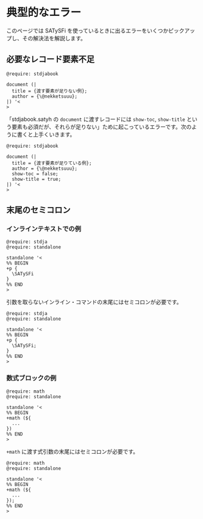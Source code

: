 # 典型的なエラー

このページでは SATySFi を使っているときに出るエラーをいくつかピックアップし、その解決法を解説します。

## 必要なレコード要素不足

```{.satysfi eval="error"}
@require: stdjabook

document (|
  title = {渡す要素が足りない例};
  author = {\@nekketsuuu};
|) '<
>
```

「stdjabook.satyh の `document` に渡すレコードには `show-toc`, `show-title` という要素も必須だが、それらが足りない」ために起こっているエラーです。次のように書くと上手くいきます。

```{.satysfi eval="type-check-only"}
@require: stdjabook

document (|
  title = {渡す要素が足りている例};
  author = {\@nekketsuuu};
  show-toc = false;
  show-title = true;
|) '<
>
```

## 末尾のセミコロン

### インラインテキストでの例

```{.satysfi eval="error"}
@require: stdja
@require: standalone

standalone '<
%% BEGIN
+p {
  \SATySFi
}
%% END
>
```

引数を取らないインライン・コマンドの末尾にはセミコロンが必要です。

```{.satysfi eval="type-check-only"}
@require: stdja
@require: standalone

standalone '<
%% BEGIN
+p {
  \SATySFi;
}
%% END
>
```

### 数式ブロックの例

```{.satysfi eval="error"}
@require: math
@require: standalone

standalone '<
%% BEGIN
+math (${
  ...
})
%% END
>
```

`+math` に渡す式引数の末尾にはセミコロンが必要です。

```{.satysfi eval="type-check-only"}
@require: math
@require: standalone

standalone '<
%% BEGIN
+math (${
  ...
});
%% END
>
```
